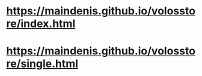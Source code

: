 # https://maindenis.github.io/volosstore/index.html
# https://maindenis.github.io/volosstore/single.html